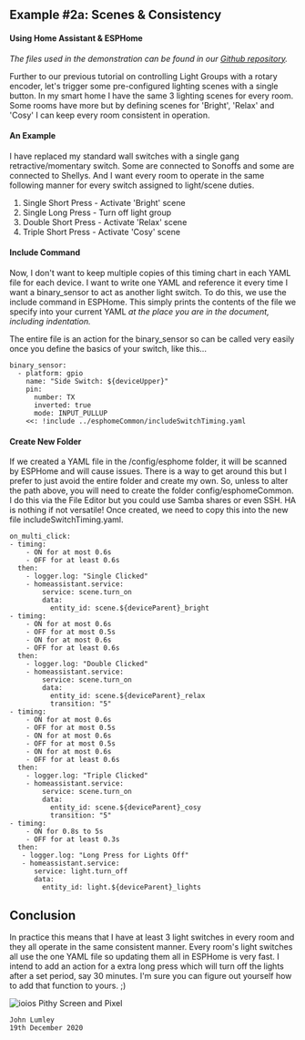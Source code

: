 ## Example #2a: Scenes & Consistency
#### Using Home Assistant & ESPHome

*The files used in the demonstration can be found in our [Github repository](https://github.com/ioios-io/demos).*

Further to our previous tutorial on controlling Light Groups with a rotary encoder, let's trigger some pre-configured lighting scenes with a single button. In my smart home I have the same 3 lighting scenes for every room. Some rooms have more but by defining scenes for 'Bright', 'Relax' and 'Cosy' I can keep every room consistent in operation.

#### An Example
I have replaced my standard wall switches with a single gang retractive/momentary switch. Some are connected to Sonoffs and some are connected to Shellys. And I want every room to operate in the same following manner for every switch assigned to light/scene duties.
1) Single Short Press - Activate 'Bright' scene
2) Single Long Press - Turn off light group
3) Double Short Press - Activate 'Relax' scene
4) Triple Short Press - Activate 'Cosy' scene

#### Include Command
Now, I don't want to keep multiple copies of this timing chart in each YAML file for each device. I want to write one YAML and reference it every time I want a binary_sensor to act as another light switch. To do this, we use the include command in ESPHome. This simply prints the contents of the file we specify into your current YAML *at the place you are in the document, including indentation.*

The entire file is an action for the binary_sensor so can be called very easily once you define the basics of your switch, like this...
```
binary_sensor:
  - platform: gpio
    name: "Side Switch: ${deviceUpper}"
    pin:
      number: TX
      inverted: true
      mode: INPUT_PULLUP
    <<: !include ../esphomeCommon/includeSwitchTiming.yaml
```
#### Create New Folder
If we created a YAML file in the /config/esphome folder, it will be scanned by ESPHome and will cause issues. There is a way to get around this but I prefer to just avoid the entire folder and create my own. So, unless to alter the path above, you will need to create the folder config/esphomeCommon. I do this via the File Editor but you could use Samba shares or even SSH. HA is nothing if not versatile!
Once created, we need to copy this into the new file includeSwitchTiming.yaml.

```
on_multi_click:
- timing:
    - ON for at most 0.6s
    - OFF for at least 0.6s
  then:
    - logger.log: "Single Clicked"
    - homeassistant.service:
        service: scene.turn_on
        data:
          entity_id: scene.${deviceParent}_bright
- timing:
    - ON for at most 0.6s
    - OFF for at most 0.5s
    - ON for at most 0.6s
    - OFF for at least 0.6s
  then:
    - logger.log: "Double Clicked"
    - homeassistant.service:
        service: scene.turn_on
        data:
          entity_id: scene.${deviceParent}_relax
          transition: "5"
- timing:
    - ON for at most 0.6s
    - OFF for at most 0.5s
    - ON for at most 0.6s
    - OFF for at most 0.5s
    - ON for at most 0.6s
    - OFF for at least 0.6s
  then:
    - logger.log: "Triple Clicked"
    - homeassistant.service:
        service: scene.turn_on
        data:
          entity_id: scene.${deviceParent}_cosy
          transition: "5"
- timing:
    - ON for 0.8s to 5s
    - OFF for at least 0.3s
  then:
   - logger.log: "Long Press for Lights Off"
   - homeassistant.service:
      service: light.turn_off
      data:
        entity_id: light.${deviceParent}_lights
```
## Conclusion
In practice this means that I have at least 3 light switches in every room and they all operate in the same consistent manner. Every room's light switches all use the one YAML file so updating them all in ESPHome is very fast. I intend to add an action for a extra long press which will turn off the lights after a set period, say 30 minutes. I'm sure you can figure out yourself how to add that function to yours. ;)

![ioios Pithy Screen and Pixel](https://raw.githubusercontent.com/ioios-io/demos/main/assets/PithyScreenAndPixel.jpeg)

```
John Lumley
19th December 2020
```